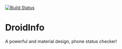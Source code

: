 [![Build Status](https://travis-ci.com/k4ppaj/DroidInfo.svg)](https://travis-ci.com/k4ppaj/DroidInfo.svg)

# DroidInfo

A powerful and material design, phone status checker!
